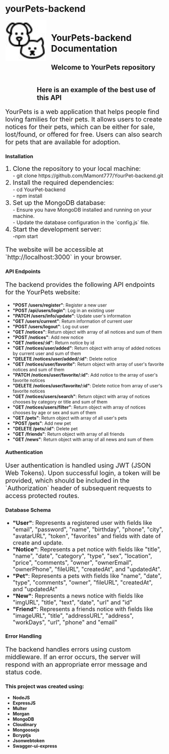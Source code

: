 # yourPets-backend

 <div style="display: flex; gap: 15px;">
    <img src="/tmp/favicon.ico" alt="favicon" width="130" height="130"> 
   <div>
    <h1> YourPets-backend <a style="text-decoration: none;" href="https://team-project-backend-881k.onrender.com" target="_blank" rel="noreferrer">Documentation</a></h1>
    <h2>Welcome to <a style="text-decoration: none;" href="https://github.com/Mamont777/YourPet-backend" target="_blank" rel="noreferrer">YourPets repository</a></h2>
   </div>
   </div>
   <h2 style="margin-left: 100px;">Here is an  <a style="text-decoration: none;" href="https://mamont777.github.io/YourPet/" target="_blank" rel="noreferrer">example</a> of the best use of this API
   </h2>
   <p style="font-size: 20px;">YourPets is a web application that helps people find loving families for their pets. It allows users to create notices for their pets, which can be either for sale, lost/found, or offered for free. Users can also search for pets that are available for adoption.</p>
    <h3>Installation</h3>
    <ol>
        <li style="font-size: 20px;">
            Clone the repository to your local machine: <p style="margin: 0px; font-size: 16px;">- git clone https://github.com/Mamont777/YourPet-backend.git</p> 
        </li>
        <li style="font-size: 20px;">Install the required dependencies: <p style="margin: 0px; font-size: 16px;">- cd YourPet-backend</p> <p style="margin: 0px; font-size: 16px;">- npm install </p></li>
        <li style="font-size: 20px;">Set up the MongoDB database: <p style="margin: 0px; font-size: 16px;">- Ensure you have MongoDB installed and running on your machine.</p>
        <p style="margin: 0px; font-size: 16px;">- Update the database configuration in the `config.js` file.</p></li>
        <li style="font-size: 20px;">Start the development server:<p style="margin: 0px; font-size: 16px;">-npm start</p></li>
    </ol>
    <p style="font-size: 20px;">The website will be accessible at `http://localhost:3000` in your browser.</p>
    <h3>API Endpoints</h3>
    <p style="font-size: 20px;">The backend provides the following API endpoints for the YourPets website:</p>
    <ul>
        <li><span style="font-weight: bold;">"POST /users/register"</span>: Register a new user</li>
        <li><span style="font-weight: bold;">"POST /api/users/login"</span>: Log in an existing user</li>
        <li><span style="font-weight: bold;">"PATCH /users/info/update"</span>: Update user's information</li>
        <li><span style="font-weight: bold;">"GET /users/current"</span>: Return information of current user</li>
        <li><span style="font-weight: bold;">"POST /users/logout"</span>: Log out user</li>
        <li><span style="font-weight: bold;">"GET /notices"</span>: Return object with array of all notices and sum of them</li>
        <li><span style="font-weight: bold;">"POST /notices"</span>: Add new notice</li>
        <li><span style="font-weight: bold;">"GET /notices/:id"</span>: Return notice by id</li>
        <li><span style="font-weight: bold;">"GET /notices/user/added"</span>: Return object with array of added notices by current user and sum of them</li>
        <li><span style="font-weight: bold;">"DELETE /notices/user/added/:id"</span>: Delete notice</li>
        <li><span style="font-weight: bold;">"GET /notices/user/favorite"</span>: Return object with array of user's favorite notices and sum of them</li>
        <li><span style="font-weight: bold;">"PATCH /notices/user/favorite/:id"</span>: Add notice to the array of user's favorite notices</li>
        <li><span style="font-weight: bold;">"DELETE /notices/user/favorite/:id"</span>: Delete notice from array of user's favorite notices</li>
        <li><span style="font-weight: bold;">"GET /notices/users/search"</span>: Return object with array of notices chooses by category or title and sum of them</li>
        <li><span style="font-weight: bold;">"GET /notices/users/filter"</span>: Return object with array of notices chooses by age or sex and sum of them</li>
        <li><span style="font-weight: bold;">"GET /pets"</span>: Return object with array of all user's pets</li>
        <li><span style="font-weight: bold;">"POST /pets"</span>: Add new pet</li>
        <li><span style="font-weight: bold;">"DELETE /pets/:id"</span>: Delete pet</li>
        <li><span style="font-weight: bold;">"GET /friends"</span>: Return object with array of all friends</li>
        <li><span style="font-weight: bold;">"GET /news"</span>: Return object with array of all news and sum of them</li>
    </ul>
    <h3>Authentication</h3>
    <p style="font-size: 20px;">User authentication is handled using JWT (JSON Web Tokens). Upon successful login, a token will be provided, which should be included in the `Authorization` header of subsequent requests to access protected routes.</p>
    <h3>Database Schema</h3>
    <p style="font-size: 20px;"></p>
    <ul>
        <li style="font-size: 18px;"><span style="font-weight: bold;">"User"</span>: Represents a registered user with fields like "email", "password", "name", "birthday", "phone", "city", "avatarURL", "token", "favorites" and fields with date of create and update.</li>
        <li style="font-size: 18px;"><span style="font-weight: bold;">"Notice"</span>: Represents a pet notice with fields like "title", "name", "date", "category", "type", "sex", "location", "price", "comments", "owner", "ownerEmail", "ownerPhone", "fileURL", "createdAt", and "updatedAt".</li>
        <li style="font-size: 18px;"><span style="font-weight: bold;">"Pet"</span>: Represents a pets with fields like "name", "date", "type", "comments", "owner", "fileURL", "createdAt", and "updatedAt"</li>
        <li style="font-size: 18px;"><span style="font-weight: bold;">"New"</span>: Represents a news notice with fields like "imgURL", "title", "text", "date", "url" and "id"</li>
        <li style="font-size: 18px;"><span style="font-weight: bold;">"Friend"</span>: Represents a friends notice with fields like "imageURL", "title", "addressURL", "address", "workDays", "url", "phone" and "email"</li>
    </ul>
    <h3>Error Handling</h3>
    <p style="font-size: 20px;">The backend handles errors using custom middleware. If an error occurs, the server will respond with an appropriate error message and status code.</p>
    <h3>This project was created using:</h3>
    <ul>
    <li><a style="text-decoration: none;" href="https://nodejs.org/ru" target="_blank" rel="noreferrer"><b>NodeJS</b></a></li>
    <li><a style="text-decoration: none;" href="https://www.npmjs.com/package/express" target="_blank" rel="noreferrer"><b>ExpressJS</b></a></li>
    <li><a style="text-decoration: none;" href="http://expressjs.com/en/resources/middleware/multer.html" target="_blank" rel="noreferrer"><b>Multer</b></a></li>
    <li><a style="text-decoration: none;" href="https://expressjs.com/en/resources/middleware/morgan.html" target="_blank" rel="noreferrer"><b>Morgan</b></a></li>
    <li><a style="text-decoration: none;" href="https://www.mongodb.com/" target="_blank" rel="noreferrer"><b>MongoDB</b></a></li>
    <li><a style="text-decoration: none;" href="https://cloudinary.com/" target="_blank" rel="noreferrer"><b>Cloudinary</b></a></li>
    <li><a style="text-decoration: none;" href="https://mongoosejs.com/" target="_blank" rel="noreferrer"><b>Mongoosejs</b></a></li>
    <li><a style="text-decoration: none;" href="https://www.npmjs.com/package/bcryptjs" target="_blank" rel="noreferrer"><b>Bcryptjs</b></li>
    <li><a style="text-decoration: none;" href="https://www.npmjs.com/package/jsonwebtoken" target="_blank" rel="noreferrer"><b>Jsonwebtoken</b></a></li>
    <li><a style="text-decoration: none;" href="https://www.npmjs.com/package/swagger-ui-express" target="_blank" rel="noreferrer"><b>Swagger-ui-express</b></a></li>
    </ul>
